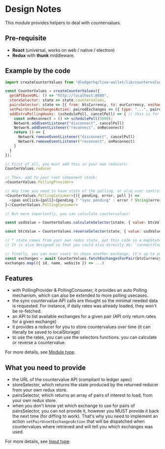 # Design Notes

This module provides helpers to deal with countervalues.

## Pre-requisite

* **React** (universal, works on web / native / electron)
* **Redux** with **thunk** middleware.

## Example by the code

```js
import createCounterValues from "@ledgerhq/live-wallet/lib/countervalues";

const CounterValues = createCounterValues({
  getAPIBaseURL: () => "http://localhost:8088",
  storeSelector: state => state.countervalues,
  pairsSelector: state => [{ from: btcCurrency, to: eurCurrency, exchange: "KRAKEN" }], // You need to grab this array from your own store!
  setPairUnsetExchangesAction: pairedExchanges => ({ type: "...", pairedExchanges }), // you need to implement this action and make sure you listen to it to update back the exchange that was not provided in pairsSelector (because initially you typically don't know the exchanges yet)
  addExtraPollingHooks: (schedulePoll, cancelPoll) => { // this is for more advanced usecases where you want to pipe more events to trigger a poll
    const onReconnect = () => schedulePoll(5000);
    Network.addEventListener("disconnect", cancelPoll)
    Network.addEventListener("reconnect", onReconnect)
    return () => {
      Network.removeEventListener("disconnect", cancelPull)
      Network.removeEventListener("reconnect", onReconnect)
    }
  }
});

// First of all, you must add this in your own reducers:
CounterValues.reducer

// Then, add to your root component stack:
<CounterValues.PollingProvider>

// Any time you need to have state of the polling, or also user control on the polling, you can:
<CounterValues.PollingConsumer>{({ pending, error, poll }) =>
  <span onClick={poll}>{pending ? "sync pending" : error ? String(error) : "done"}</span>
}</CounterValues.PollingConsumer>

// But more importantly, you can calculate countervalues!

const usdValue = CounterValues.calculateSelector(state, { value: btcValue, from: btcCurrency, to: usdCurrency, exchange: "KRAKEN" });

const btcValue = CounterValues.reverseSelector(state, { value: usdValue, from: btcCurrency, to: usdCurrency, exchange: "KRAKEN" });

// ^ state comes from your own redux state. put this code in a mapStateToProps.
// It is also designed so that you could also directly do: `connect(CounterValues.calculateSelector)` !!. also reselect is your friend ;)

// finally, you can over users to chose another exchange, it's up to you to implement UI
const exchanges = await CounterValues.fetchExchangesForPair(btcCurrency, usdCurrency)
exchanges.map(({ id, name, website }) => ...)
```

## Features

* with PollingProvider & PollingConsumer, it provides an auto Polling mechanism, which can also be extended to more polling usecases.
* the sync countervalue API calls are thought so the minimal needed data is requested. For instance, if daily rates was already loaded, they won't be re-fetched.
* an API to list available exchanges for a given pair (API only return rates for a given exchange)
* it provides a reducer for you to store countervalues over time (it can literally be saved to localStorage)
* to use the rates, you can use the selectors functions. you can calculate or reverse a countervalue.

For more details, see [Module type](types.js).

## What you need to provide

* the URL of the countervalue API (compliant to ledger spec)
* storeSelector, which returns the state produced by the returned reducer from your own redux store.
* pairsSelector, which returns an array of pairs of interest to load, from your own redux store.
* when you don't know yet which exchange to use for pairs of pairsSelector, you can not provide it,
  however you MUST provide it back the next time (for diffing to work). That's why you need to implement an action `setPairUnsetExchangesAction` that will be dispatched when countervalues where retrieved and will tell you which exchanges was used.

For more details, see [Input type](types.js).
